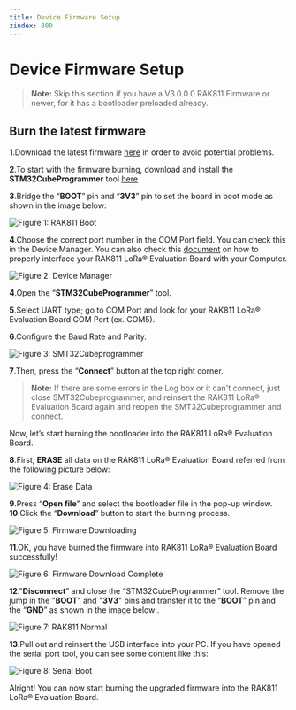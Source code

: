 ```yaml
---
title: Device Firmware Setup
zindex: 800
---
```


# Device Firmware Setup

>**Note:** Skip this section if you have a V3.0.0.0 RAK811 Firmware or newer, for it has a bootloader preloaded already. 

## Burn the latest firmware
**1**.Download the latest firmware [here](https://downloads.rakwireless.com/en/LoRa/WisNode/Firmware/) in order to avoid potential problems.

**2**.To start with the firmware burning, download and install the **STM32CubeProgrammer** tool [here](https://www.st.com/content/st_com/en/products/development-tools/software-development-tools/stm32-software-development-tools/stm32-programmers/stm32cubeprog.html#overview)

**3**.Bridge the “**BOOT**” pin and “**3V3**” pin to set the board in boot mode as shown in the image below:

![Figure 1: RAK811 Boot](images/rak811boot.jpg)
 
**4**.Choose the correct port number in the COM Port field. You can check this in the Device Manager. You can also check this [document](https://doc.rakwireless.com/rak811-lora---evaluation-board/interfacing-with-rak811-lora---evaluation-board) on how to properly interface your RAK811 LoRa® Evaluation Board with your Computer.

![Figure 2: Device Manager](images/devicemanager.jpg)

**4**.Open the “**STM32CubeProgrammer**” tool.

**5**.Select UART type; go to COM Port and look for your RAK811 LoRa® Evaluation Board COM Port (ex. COM5).

**6**.Configure the Baud Rate and Parity.

![Figure 3: SMT32Cubeprogrammer](images/smt.png)

**7**.Then, press the “**Connect**” button at the top right corner.
>**Note:** If there are some errors in the Log box or it can't connect, just close SMT32Cubeprogrammer, and reinsert the RAK811 LoRa® Evaluation Board again and reopen the SMT32Cubeprogrammer and connect.

Now, let’s start burning the bootloader into the RAK811 LoRa® Evaluation Board.

**8**.First, **ERASE** all data on the RAK811 LoRa® Evaluation Board referred from the following picture below:

![Figure 4: Erase Data](images/erasedata.jpg)

**9**.Press “**Open file**” and select the bootloader file in the pop-up window.
**10**.Click the “**Download**” button to start the burning process.

![Figure 5: Firmware Downloading](images/downloadfirmware.jpg)

**11**.OK, you have burned the firmware into RAK811 LoRa® Evaluation Board successfully!

![Figure 6: Firmware Download Complete](images/downloadcomplete.jpg)

**12**."**Disconnect**” and close the “STM32CubeProgrammer” tool. Remove the jump in the "**BOOT**" and "**3V3**" pins and transfer it to the “**BOOT**” pin and the “**GND**” as shown in the image below:.

![Figure 7: RAK811 Normal](images/rak811normalmode.jpg)

**13**.Pull out and reinsert the USB interface into your PC.
If you have opened the serial port tool, you can see some content like this:

![Figure 8: Serial Boot](images/serialbootmode.jpg)

Alright! You can now start burning the upgraded firmware into the RAK811 LoRa® Evaluation Board.
